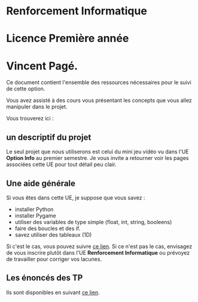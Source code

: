 # Renforcement Informatique
# Licence Première année
# Vincent Pagé.

Ce document contient l'ensemble des ressources nécessaires pour le suivi de cette option.

Vous avez assisté à des cours vous présentant les concepts que vous allez
manipuler dans le projet.

Vous trouverez ici :
## un descriptif du projet

Le seul projet que nous utiliserons est celui du mini jeu vidéo vu dans l'UE
**Option Info** au premier semestre.
Je vous invite a retourner voir les pages associées cette UE pour tout détail peu clair.

## Une aide générale

Si vous êtes dans cette UE, je suppose que vous savez :

- installer Python
- installer Pygame
- utiliser des variables de type simple (float, int, string, booleens)
- faire des boucles et des if.
- savez utiliser des tableaux (1D)

Si c'est le cas, vous pouvez suivre [ce lien](Cours/README.md).
Si ce n'est pas le cas, envisagez de vous inscrire plutôt dans l'UE
**Renforcement Informatique** ou prévoyez de travailler pour corriger vos lacunes.

## Les énoncés des TP

Ils sont disponibles en suivant [ce lien](Cours/TP/README.md).
